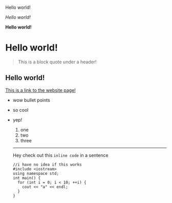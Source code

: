 Hello world!

*Hello world!*

**Hello world!**

# Hello world!

> This is a block quote under a header!

## Hello world!

[This is a link to the website page!](https://d1ly.github.io/cse15l-lab-reports/index.html)

- wow bullet points
- so cool
- yep!
  1. one
  2. two
  3. three

  ---

  Hey check out this `inline code` in a sentence

  ```
  //i have no idea if this works
  #include <iostream>
  using namespace std;
  int main() {
    for (int i = 0; i < 10; ++i) {
      cout << "a" << endl;
    }
  }
  ```
